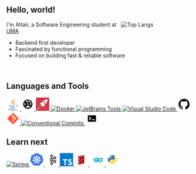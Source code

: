 ## Hello, world!

<a href="https://github.com/anuraghazra/github-readme-stats">
    <!--
    width refers to the document width. Using a 40% allows the iOS github
    app to look decent on mobile
    -->
    <img align="right" width="40%" alt= "Top Langs" src="https://github-readme-stats.vercel.app/api/top-langs/?username=Altair-Bueno&layout=compact&langs_count=6">
</a>

I'm Altair, a Software Engineering student at [UMA](https://www.uma.es/)

- Backend first developer
- Fascinated by functional programming
- Focused on building fast & reliable software
<!--
TODO add 1 more
-->
<br/>

## Languages and Tools

<div>
    <!--Java-->
    <a href="https://www.oracle.com/java/">
        <img alt="Java" height="35px" src=".github/resources/java-icon.svg">
    </a>
    <!--Rust-->
    <a href="https://www.rust-lang.org">
        <img alt="Rust-lang" height="35px" src=".github/resources/rust-lang.png">
    </a>
    <a href="https://rocket.rs">
    <img alt="Rocket" height="35px" src=".github/resources/logo-boxed.png">
    </a>
    <!--Docker-->
    <a href="https://www.docker.com/">
        <img alt="Docker" height="35px" src="https://www.docker.com/sites/default/files/d8/2019-07/vertical-logo-monochromatic.png">
    </a>
    <!--IDE and editors-->
    <a href="https://www.jetbrains.com">
        <img alt="JetBrains Tools" height="35px" src="https://resources.jetbrains.com/storage/products/company/brand/logos/jb_beam.png">
        <!--
        Copyright © 2000-2021 JetBrains s.r.o. JetBrains and the JetBrains logo are registered trademarks of JetBrains s.r.o.
        -->
    </a>
    <a href="https://code.visualstudio.com/">
        <img alt="Visual Studio Code" height="35px" src="https://code.visualstudio.com/assets/images/code-stable.png">
    </a>
    <!--Version Control-->
    <a href="https://github.com/">
        <img alt="GitHub" height="35px" src=".github/resources/github.png">
    </a>
    <a href="https://git-scm.com/">
        <img alt="Git" height="35px" src=".github/resources/Git.png">
    </a>
    <a href="https://www.conventionalcommits.org/">
        <img alt="Conventional Commits" height="35px" src="https://avatars.githubusercontent.com/u/42154238?s=200&v=4">
    </a>
    <!--UNIX-like-->
    <img alt="UNIX-like Operating Systems" height="35px" src=".github/resources/unixtermpng.png">
<div>

## Learn next

<div>
    <!--Spring-->
    <a href="https://spring.io/">
    <img alt="Spring" height="35px" src="https://spring.io/images/favicon-9d25009f65637a49ac8d91eb1cf7b75e.ico">
    </a>
    <!--Kubernetes-->
    <a href="https://kubernetes.io/">
        <img alt="Kubernetes" height="35px" src=".github/resources/kubernetes.svg">
    </a>
    <!--Apache Kafka-->
    <a href="https://kafka.apache.org/">
    <img alt="Apache Kafka" height="35px" src=".github/resources/kafka.png">
    </a>
    <!--TypeScript-->
    <a href="https://www.typescriptlang.org/">
        <img alt="TypeScript" height="35px" src="https://raw.githubusercontent.com/github/explore/80688e429a7d4ef2fca1e82350fe8e3517d3494d/topics/typescript/typescript.png">
    </a>
    <!--Scala-->
    <a href="https://www.scala-lang.org/">
        <img alt="Scala-Lang" height="35px" src="https://raw.githubusercontent.com/github/explore/80688e429a7d4ef2fca1e82350fe8e3517d3494d/topics/scala/scala.png">
    </a>
    <a href="https://golang.org/">
        <img alt="Golang" height="35px" src=".github/resources/go.svg">
    </a>
    <!--Python-->
    <a href="https://www.python.org/">
        <img alt="Python" height="35px" src="https://raw.githubusercontent.com/github/explore/80688e429a7d4ef2fca1e82350fe8e3517d3494d/topics/python/python.png">
    </a>
</div>
